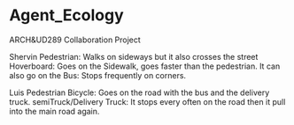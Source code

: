 # Agent_Ecology
 ARCH&UD289 Collaboration Project

Shervin
Pedestrian: Walks on sideways but it also crosses the street	
Hoverboard: Goes on the Sidewalk, goes faster than the pedestrian. It can also go on the 
Bus: Stops frequently on corners. 

Luis
Pedestrian
Bicycle:  Goes on the road with the bus and the delivery truck. 
semiTruck/Delivery Truck: It stops every often on the road then it pull into the main road again. 

